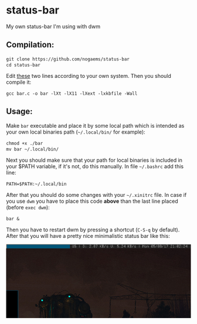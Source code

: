 # status-bar
My own status-bar I'm using with dwm

## Compilation:
```
git clone https://github.com/nogaems/status-bar
cd status-bar
```
Edit [these](https://github.com/nogaems/status-bar/blob/master/bar.c#L41) two lines 
according to your own system. Then you should compile it:
```
gcc bar.c -o bar -lXt -lX11 -lXext -lxkbfile -Wall
```
## Usage:
Make `bar` executable and place it by some local path which is intended as your own 
local binaries path (`~/.local/bin/` for example):
```
chmod +x ./bar
mv bar ~/.local/bin/ 
```
Next you should	make sure that your path for local binaries is included in your $PATH 
variable, if it's not, do this manually. In file `~/.bashrc` add this line:
```
PATH=$PATH:~/.local/bin
```
After that you should do some changes with your `~/.xinitrc` file. In case if you use 
`dwm` you have to place this code **above** than the last line placed (before `exec dwm`):
```
bar &
```
Then you have to restart dwm by pressing a shortcut (`C-S-q` by default).
After that you will have a pretty nice minimalistic status bar like this:

![example](https://github.com/nogaems/status-bar/blob/screenshot/bar-screen.png)

